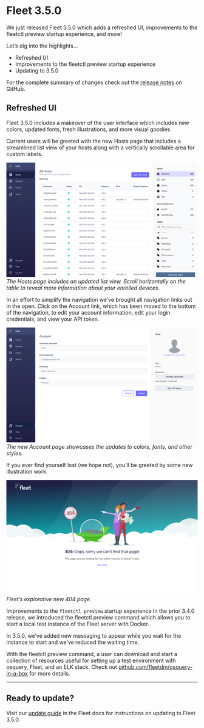 # Fleet 3.5.0


We just released Fleet 3.5.0 which adds a refreshed UI, improvements to the fleetctl preview startup experience, and more!

Let’s dig into the highlights…

- Refreshed UI
- Improvements to the fleetctl preview startup experience
- Updating to 3.5.0

For the complete summary of changes check out the [release notes](https://github.com/fleetdm/fleet/releases/tag/3.5.0) on GitHub.

## Refreshed UI

Fleet 3.5.0 includes a makeover of the user interface which includes new colors, updated fonts, fresh illustrations, and more visual goodies.

Current users will be greeted with the new Hosts page that includes a streamlined list view of your hosts along with a vertically scrollable area for custom labels.

![The new Hosts page with updates to colors, fonts, and other styles.](../website/assets/images/articles/fleet-3.5.0-1-700x418@2x.png)
_The Hosts page includes an updated list view. Scroll horizontally on the table to reveal more information about your enrolled devices._

In an effort to simplify the navigation we’ve brought all navigation links out in the open. Click on the Account link, which has been moved to the bottom of the navigation, to edit your account information, edit your login credentials, and view your API token.

![Somplified navigation](../website/assets/images/articles/fleet-3.5.0-2-700x418@2x.png)
_The new Account page showcases the updates to colors, fonts, and other styles._

If you ever find yourself lost (we hope not), you’ll be greeted by some new illustration work.

![Somplified navigation](../website/assets/images/articles/fleet-3.5.0-3-700x418@2x.png)
_Fleet’s explorative new 404 page._

Improvements to the `fleetctl preview` startup experience
In the prior 3.4.0 release, we introduced the fleetctl preview command which allows you to start a local test instance of the Fleet server with Docker.

In 3.5.0, we’ve added new messaging to appear while you wait for the instance to start and we’ve reduced the waiting time.

With the fleetctl preview command, a user can download and start a collection of resources useful for setting up a test environment with osquery, Fleet, and an ELK stack. Check out [github.com/fleetdm/osquery-in-a-box](github.com/fleetdm/osquery-in-a-box) for more details.

---

## Ready to update?

Visit our [update guide](https://fleetdm.com/docs/using-fleet/updating-fleet) in the Fleet docs for instructions on updating to Fleet 3.5.0.

<meta name="category" value="releases">
<meta name="authorFullName" value="Noah Talerman">
<meta name="authorGitHubUsername" value="noahtalerman">
<meta name="publishedOn" value="2020-12-12">
<meta name="articleTitle" value="Fleet 3.5.0">
<meta name="articleImageUrl" value="../website/assets/images/articles/fleet-3.5.0-1600x900@2x.jpg">